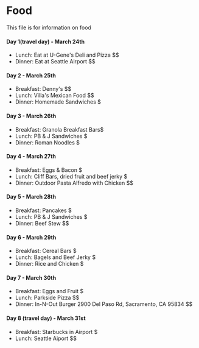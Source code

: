 # Food
This file is for information on food

#### Day 1(travel day) - March 24th
* Lunch: Eat at U-Gene's Deli and Pizza $$
* Dinner: Eat at Seattle Airport $$
#### Day 2 - March 25th
* Breakfast: Denny's $$
* Lunch: Villa's Mexican Food $$
* Dinner: Homemade Sandwiches $
#### Day 3 - March 26th
* Breakfast: Granola Breakfast Bars$
* Lunch: PB & J Sandwiches $
* Dinner: Roman Noodles $
#### Day 4 - March 27th
* Breakfast: Eggs & Bacon $
* Lunch: Cliff Bars, dried fruit and beef jerky $
* Dinner: Outdoor Pasta Alfredo with Chicken $$
#### Day 5 - March 28th
* Breakfast: Pancakes $
* Lunch: PB & J Sandwiches $
* Dinner: Beef Stew $$
#### Day 6 - March 29th
* Breakfast: Cereal Bars $
* Lunch: Bagels and Beef Jerky $
* Dinner: Rice and Chicken $
#### Day 7 - March 30th
* Breakfast: Eggs and Fruit $
* Lunch: Parkside Pizza $$
* Dinner: In-N-Out Burger 2900 Del Paso Rd, Sacramento, CA 95834 $$
#### Day 8 (travel day) - March 31st
* Breakfast: Starbucks in Airport $
* Lunch: Seattle Aiport $$
